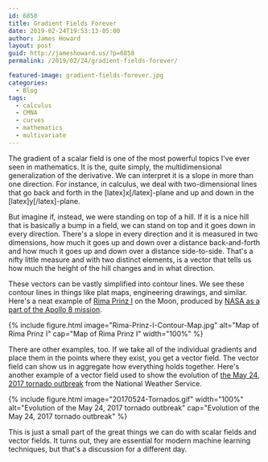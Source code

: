 ```yaml
---
id: 6858
title: Gradient Fields Forever
date: 2019-02-24T19:53:13-05:00
author: James Howard
layout: post
guid: http://jameshoward.us/?p=6858
permalink: /2019/02/24/gradient-fields-forever/

featured-image: gradient-fields-forever.jpg
categories:
  - Blog
tags:
  - calculus
  - CMNA
  - curves
  - mathematics
  - multivariate
---
```

The gradient of a scalar field is one of the most powerful topics
I've ever seen in mathematics. It is the, quite simply, the
multidimensional generalization of the derivative. We can interpret
it is a slope in more than one direction. For instance, in calculus,
we deal with two-dimensional lines that go back and forth in the
[latex]x[/latex]-plane and up and down in the [latex]y[/latex]-plane.

But imagine if, instead, we were standing on top of a hill. If it
is a nice hill that is basically a bump in a field, we can stand
on top and it goes down in every direction. There's a slope in every
direction and it is measured in two dimensions, how much it goes
up and down over a distance back-and-forth and how much it goes up
and down over a distance side-to-side. That's a nifty little measure
and with two distinct elements, is a vector that tells us how much
the height of the hill changes and in what direction.

These vectors can be vastly simplified into contour lines. We see
these contour lines in things like plat maps, engineering drawings,
and similar. Here's a neat example of [Rima Prinz
I](https://svs.gsfc.nasa.gov/4444) on the Moon, produced by [NASA
as a part of the Apollo 8
mission](https://history.nasa.gov/SP-362/ch1.htm).

{% include figure.html image="Rima-Prinz-I-Contour-Map.jpg" alt="Map of Rima Prinz I" 
   cap="Map of Rima Prinz I" width="100%" %}

There are other examples, too. If we take all of the individual
gradients and place them in the points where they exist, you get a
vector field. The vector field can show us in aggregate how everything
holds together. Here's another example of a vector field used to
show the evolution of [the May 24, 2017 tornado
outbreak](https://www.weather.gov/cae/may_24_2017_event_review.html) from
the National Weather Service.

{% include figure.html image="20170524-Tornados.gif" width="100%"
   alt="Evolution of the May 24, 2017 tornado outbreak"
   cap="Evolution of the May 24, 2017 tornado outbreak" %}

This is just a small part of the great things we can do with scalar
fields and vector fields. It turns out, they are essential for
modern machine learning techniques, but that's a discussion for a
different day.
